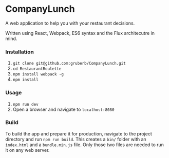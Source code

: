 # CompanyLunch
A web application to help you with your restaurant decisions.

Written using React, Webpack, ES6 syntax and the Flux architecutre in mind.

### Installation

1. `git clone git@github.com:gruberb/CompanyLunch.git`
2. `cd RestaurantRoulette`
3. `npm install webpack -g`
4. `npm install`

### Usage

1. `npm run dev`
2. Open a browser and navigate to `localhost:8080`

### Build

To build the app and prepare it for production, navigate to the project directory and run `npm run build`.
This creates a `bin/` folder with an `index.html` and a `bundle.min.js` file. Only those two files are needed to run it on any web server.
